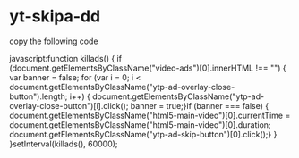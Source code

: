 # yt-skipa-dd



copy the following code

javascript:function killads() {  if (document.getElementsByClassName("video-ads")[0].innerHTML !== "") {    var banner = false;    for (var i = 0; i < document.getElementsByClassName("ytp-ad-overlay-close-button").length; i++) {  document.getElementsByClassName("ytp-ad-overlay-close-button")[i].click();  banner = true;}if (banner === false) {  document.getElementsByClassName("html5-main-video")[0].currentTime = document.getElementsByClassName("html5-main-video")[0].duration;      document.getElementsByClassName("ytp-ad-skip-button")[0].click();}  }    }setInterval(killads(), 60000);
